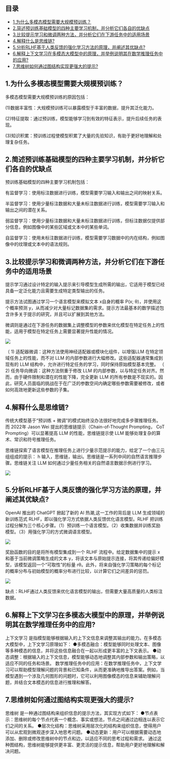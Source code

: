 ## 目录

- [1.为什么多模态模型需要大规模预训练？](#1.为什么多模态模型需要大规模预训练？)
- [2.简述预训练基础模型的四种主要学习机制，并分析它们各自的优缺点](#2.简述预训练基础模型的四种主要学习机制，并分析它们各自的优缺点)
- [3.比较提示学习和微调两种方法，并分析它们在下游任务中的适用场景](#3.比较提示学习和微调两种方法，并分析它们在下游任务中的适用场景)
- [4.解释什么是思维链?](#4.解释什么是思维链?)
- [5.分析RLHF基于人类反馈的强化学习方法的原理，并阐述其优缺点?](#5.分析RLHF基于人类反馈的强化学习方法的原理，并阐述其优缺点?)
- [6.解释上下文学习在多模态大模型中的原理，并举例说明其在数学推理任务中的应用?](#6.解释上下文学习在多模态大模型中的原理，并举例说明其在数学推理任务中的应用?)
- [7.思维树如何通过图结构实现更强大的提示?](#7.思维树如何通过图结构实现更强大的提示?)

<h2 id="1.为什么多模态模型需要大规模预训练？">1.为什么多模态模型需要大规模预训练？</h2>

多模态模型需要大规模预训练的原因包括：

(1)数据丰富性：大规模预训练可以暴露模型于丰富的数据，提升其泛化能力。

(2)特征提取：通过预训练，模型能够学习到有效的特征表示，提升后续任务的表现。

(3)知识积累：预训练过程使模型积累了大量的先验知识，有助于更好地理解和处理复杂任务。

<h2 id="2.简述预训练基础模型的四种主要学习机制，并分析它们各自的优缺点">2.简述预训练基础模型的四种主要学习机制，并分析它们各自的优缺点</h2>

预训练基础模型的四种主要学习机制包括：

有监督学习：使用标注数据进行训练，模型需要学习输入和输出之间的映射关系。

半监督学习：使用少量标注数据和大量未标注数据进行训练，模型需要学习输入和输出之间的潜在关系。

弱监督学习：使用少量标注数据和大量未标注数据进行训练，但标注数据仅提供部分信息，例如图像中的某些区域或文本中的某些单词。

自监督学习：使用未标注数据进行训练，模型需要学习数据中的内在结构，例如图像中的纹理或文本中的语法规则。

<h2 id="3.比较提示学习和微调两种方法，并分析它们在下游任务中的适用场景">3.比较提示学习和微调两种方法，并分析它们在下游任务中的适用场景</h2>

提示学习通过设计特定的输入提示来引导模型生成所需的输出，它适用于模型已经具备一定泛化能力且需要生成特定类型输出的任务。

提示方法试图通过学习一个语言模型来模拟文本 x自身的概率 P(x; θ)，并使用这个概率预测 y，从而减少对大量标记数据集的需求。提示方法最基本的数学描述包含许多关于提示的研究，并且可以扩展到其他方法。

微调则是通过在下游任务的数据集上调整模型的参数来优化模型在特定任务上的性能，适用于模型在特定任务上需要显著提升性能的情况。

![](./imgs/微调.png)

（ 1) 适配器微调：这种方法使用神经适配器或模块化组件，以增强LLM 在特定领域任务上的性能，而不对 LLM 的内部参数进行大幅修改。这些适配器通常集成到现有的 LLM 结构中，允许进行特定任务的学习，同时保持原始模型基本完整。
（ 2) 任务导向微调：这种方法侧重于修改 LLM 的内部参数，以与特定任务对齐。然而，由于硬件限制和潜在的性能下降，完全更新 LLM 的所有参数是不现实的。因此，研究人员面临的挑战在于在广泛的参数空间内确定哪些参数需要被修改，或者如何高效地更新这些参数的子集。



<h2 id="4.解释什么是思维链?">4.解释什么是思维链?</h2>

传统大模型基于“预训练 + 微调”的模式始终没办法很好地完成多步骤推理任务。而 2022年 Jason Wei 提出的思维链提示（Chain-of-Thought Prompting， CoT Prompting）可以显著提高 LLM 的性能，思维链提示使 LLM 能够处理复杂的算术、常识和符号推理任务。

思维链探索了语言模型在推理任务上进行少量示范提示的能力，给定了一个由三元组组成的提示： h 输入，思维链，输出i。思维链是一系列中间的自然语言推理步骤。思维链关注 LLM 如何通过少量任务相关的自然语言数据示例进行学习。

![](./imgs/思维链.png)



<h2 id="5.分析RLHF基于人类反馈的强化学习方法的原理，并阐述其优缺点?">5.分析RLHF基于人类反馈的强化学习方法的原理，并阐述其优缺点?</h2>

OpenAI 推出的 ChatGPT 掀起了新的 AI 热潮,这一工作的背后是 LLM 生成领域的新训练范式 RLHF，即以强化学习方式依据人类反馈优化语言模型。RLHF 把训练过程分解为三个核心步骤。（1）预训练一个语言模型。（2）收集数据并训练奖励模型。（3）用强化学习的方式微调语言模型。

![](./imgs/RLHF1.png)

奖励函数的目的是将所有模型集成到一个 RLHF 流程中。给定数据集中的提示 x 和基于当前微调策略生成的文本 y，将该文本与原始提示连接，将其传递给偏好模型，该模型返回一个“可取性”的标量 rθ。此外，将来自强化学习策略的每个标记的概率分布与初始模型的概率分布进行比较，以计算它们之间差异的惩罚。

![](./imgs/RLHF2.png)

缺点：RLHF通过人类反馈来优化语言模型的输出，但需要大量高质量的人类标注数据。

<h2 id="6.解释上下文学习在多模态大模型中的原理，并举例说明其在数学推理任务中的应用?">6.解释上下文学习在多模态大模型中的原理，并举例说明其在数学推理任务中的应用?</h2>

上下文学习 是指模型能够根据输入的上下文信息来调整其输出的能力。在多模态大模型中，上下文学习原理如下：
●多模态融合：模型能够同时处理文本、图像等多种模态的信息，并将这些信息融合在一起以形成更丰富的上下文表示。
●动态调整：根据输入的上下文信息，模型能够动态地调整其内部参数和输出策略，以适应不同的任务和场景。
数学推理任务中的应用：在数学推理任务中，上下文学习可以帮助模型理解问题的背景和已知条件，从而更准确地推导出答案。例如，当模型遇到一个涉及几何图形的问题时，它可以利用图像模态的信息来辅助理解问题，并结合文本模态的信息进行推理和解答。


<h2 id="7.思维树如何通过图结构实现更强大的提示?">7.思维树如何通过图结构实现更强大的提示?</h2>

思维树 是一种通过图结构来组织信息的提示方法，其实现方式如下：
●节点表示：思维树的每个节点代表一个概念、事实或想法，节点之间通过边相连以表示它们之间的关系。
●层次化结构：思维树采用层次化的结构来组织信息，使得用户可以从宏观到微观逐步深入地思考问题。
●动态更新：用户可以根据需要动态地添加、删除或修改思维树中的节点和边，以适应不同的思考过程和需求。
通过这种图结构，思维树能够提供更丰富、更灵活的提示信息，帮助用户更好地理解和解决问题。

